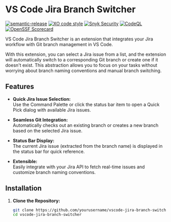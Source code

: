 # VS Code Jira Branch Switcher
[![semantic-release](https://img.shields.io/badge/%20%20%F0%9F%93%A6%F0%9F%9A%80-semantic--release-e10079.svg)](https://github.com/semantic-release/semantic-release)
[![XO code style](https://shields.io/badge/code_style-5ed9c7?logo=xo&labelColor=gray)](https://github.com/xojs/xo)
[![Snyk Security](../../actions/workflows/snyk-security.yml/badge.svg)](../../actions/workflows/snyk-security.yml)
[![CodeQL](../../actions/workflows/codeql.yml/badge.svg)](../../actions/workflows/codeql.yml)
[![OpenSSF Scorecard](https://api.securityscorecards.dev/projects/github.com/tomerh2001/vscode-jira-branches/badge)](https://securityscorecards.dev/viewer/?uri=github.com/tomerh2001/vscode-jira-branches)

VS Code Jira Branch Switcher is an extension that integrates your Jira workflow with Git branch management in VS Code.

With this extension, you can select a Jira issue from a list, and the extension will automatically switch to a corresponding Git branch or create one if it doesn't exist.
This abstraction allows you to focus on your tasks without worrying about branch naming conventions and manual branch switching.

## Features

- **Quick Jira Issue Selection:**  
  Use the Command Palette or click the status bar item to open a Quick Pick dialog with available Jira issues.

- **Seamless Git Integration:**  
  Automatically checks out an existing branch or creates a new branch based on the selected Jira issue.

- **Status Bar Display:**  
  The current Jira issue (extracted from the branch name) is displayed in the status bar for quick reference.

- **Extensible:**  
  Easily integrate with your Jira API to fetch real-time issues and customize branch naming conventions.

## Installation

1. **Clone the Repository:**

   ```bash
   git clone https://github.com/yourusername/vscode-jira-branch-switcher.git
   cd vscode-jira-branch-switcher
